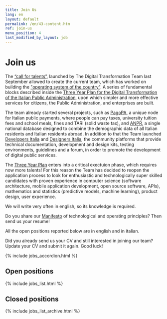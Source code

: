 ```yaml
---
title: Join Us
lang: en
layout: default
permalink: /en/43-content.htm
ref: join-us
menu_position: 4
last_modified_by_layout: job
---
```


# Join us

The [“call for talents”](https://medium.com/team-per-la-trasformazione-digitale/from-seattle-to-roma-innovation-citizens-talents-6b8c6c06002b), launched by The Digital Transformation Team last September allowed to create the current team, which has worked on building the ["operating system of the country"](https://medium.com/team-per-la-trasformazione-digitale/new-operating-system-country-technological-competence-plans-11b50a750ea7). A series of fundamental blocks described inside the [Three Year Plan for the Digital Transformation of the Italian Public Administration](https://medium.com/team-per-la-trasformazione-digitale/three-year-digital-transformation-plan-italian-public-administration-guidelines-design-development-8bdb440f940d), upon which simpler and more effective services for citizens, the Public Administration, and enterprises are built.

The team already started several projects, such as [PagoPA](https://medium.com/team-per-la-trasformazione-digitale/pagopa-pay-one-click-italian-digital-government-services-public-administration-53bcf1a6d52d), a unique node for Italian public payments, where people can pay taxes, university tuition fees and school meals, fines and TARI (solid waste tax), and [ANPR](https://medium.com/team-per-la-trasformazione-digitale/anpr-unified-italian-population-registry-municipalities-integration-simplification-public-administration-b85797208758), a single national database designed to combine the demographic data of all Italian residents and Italian residents abroad. In addition to that the Team launched [Developers Italia](https://medium.com/team-per-la-trasformazione-digitale/developers-italia-community-italian-digital-government-services-public-administration-2e56022096f1) and [Designers Italia](https://medium.com/team-per-la-trasformazione-digitale/designers-italia-community-italian-digital-government-services-public-administration-design-thinking-c1a1de23c465), the community platforms that provide technical documentation, development and design kits, testing environments, guidelines and a forum, in order to promote the development of digital public services.

The [Three Year Plan](https://pianotriennale-ict.italia.it/) enters into a critical exectuion phase, which requires now more talents! For this reason the Team has decided to reopen the application process to look for enthusiastic and technologically super skilled candidates with proven experience in computer science (software architecture, mobile application development, open source software, APIs), mathematics and statistics (predictive models, machine learning), product design, user experience.

We will write very often in english, so its knowledge is required.

Do you share our [Manifesto](https://medium.com/team-per-la-trasformazione-digitale/from-seattle-to-roma-innovation-citizens-talents-6b8c6c06002b) of technological and operating principles? Then send us your resume!

All the open positions reported below are in english and in italian.

Did you already send us your CV and still interested in joining our team? Update your CV and submit it again.
Good luck!



{% include jobs_accordion.html %}

## Open positions

{% include jobs_list.html %}

## Closed positions
{% include jobs_list_archive.html %}

